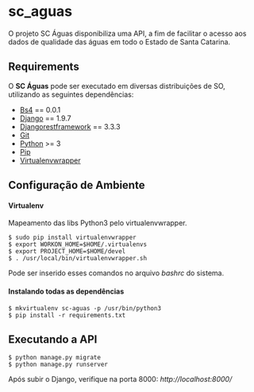 # sc_aguas

O projeto SC Águas disponibiliza uma API, a fim de facilitar o acesso aos dados de qualidade das águas em todo o Estado de Santa Catarina.

## Requirements

O **SC Águas** pode ser executado em diversas distribuições de SO, utilizando as seguintes dependências:
* [Bs4](https://pypi.python.org/pypi/bs4/0.0.1)  == 0.0.1
* [Django](https://www.djangoproject.com/) == 1.9.7
* [Djangorestframework](http://www.django-rest-framework.org/) == 3.3.3
* [Git](http://git-scm.com/)
* [Python](https://www.python.org/) >= 3
* [Pip](http://www.pip-installer.org/en/latest/)
* [Virtualenvwrapper](http://virtualenvwrapper.readthedocs.org/en/latest/)

## Configuração de Ambiente

#### **Virtualenv**
Mapeamento das libs Python3 pelo virtualenvwrapper.
```
$ sudo pip install virtualenvwrapper
$ export WORKON_HOME=$HOME/.virtualenvs
$ export PROJECT_HOME=$HOME/devel
$ . /usr/local/bin/virtualenvwrapper.sh
```
Pode ser inserido esses comandos no arquivo *bashrc* do sistema.

#### **Instalando todas as dependências**

```
$ mkvirtualenv sc-aguas -p /usr/bin/python3
$ pip install -r requirements.txt
```

## Executando a API
```
$ python manage.py migrate
$ python manage.py runserver
```
Após subir o Django, verifique na porta 8000:
*http://localhost:8000/*
